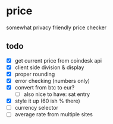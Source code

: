 # price

somewhat privacy friendly price checker

## todo

- [x] get current price from coindesk api
- [x] client side division & display
- [x] proper rounding
- [x] error checking (numbers only)
- [x] convert from btc to eur?
  - [ ] also nice to have: sat entry
- [x] style it up (60 ish % there)
- [ ] currency selector
- [ ] average rate from multiple sites
